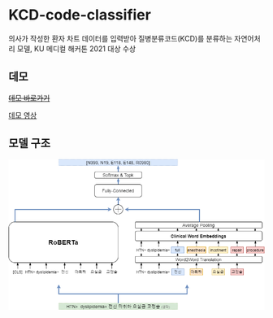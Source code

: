 # KCD-code-classifier
의사가 작성한 환자 차트 데이터를 입력받아 질병분류코드(KCD)를 분류하는 자연어처리 모델, KU 메디컬 해커톤 2021 대상 수상

## 데모
~~[데모 바로가기]()~~


[데모 영상](https://www.youtube.com/watch?v=5u6J5xErUPs&ab_channel=Yoon%27sProgramming)


## 모델 구조
![alt text](https://github.com/MattYoon/KCD-code-classifier/blob/main/model.jpg?raw=true)
